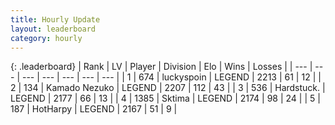 ```yaml
---
title: Hourly Update
layout: leaderboard
category: hourly
---
```


{: .leaderboard}
| Rank | LV | Player | Division | Elo | Wins | Losses |
| --- | --- | --- | --- | --- | --- | --- |
| <span data-change="0">1</span> | 674 | <span title="ID: 512212">luckyspoin</span> | LEGEND | <span data-change="0">2213</span> | <span data-change="0">61</span> | <span data-change="0">12</span> |
| <span data-change="0">2</span> | 134 | <span title="ID: 665001">Kamado Nezuko</span> | LEGEND | <span data-change="0">2207</span> | <span data-change="0">112</span> | <span data-change="0">43</span> |
| <span data-change="0">3</span> | 536 | <span title="ID: 289238">Hardstuck.</span> | LEGEND | <span data-change="0">2177</span> | <span data-change="0">66</span> | <span data-change="0">13</span> |
| <span data-change="0">4</span> | 1385 | <span title="ID: 353063">Sktima</span> | LEGEND | <span data-change="0">2174</span> | <span data-change="0">98</span> | <span data-change="0">24</span> |
| <span data-change="2">5</span> | 187 | <span title="ID: 623829">HotHarpy</span> | LEGEND | <span data-change="7">2167</span> | <span data-change="1">51</span> | <span data-change="0">9</span> |